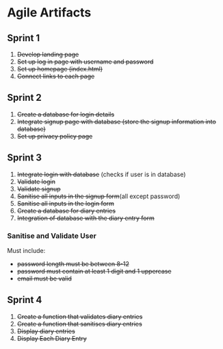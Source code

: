 # Agile Artifacts

## Sprint 1

1. ~~Develop landing page~~
2. ~~Set up log in page with username and password~~
3. ~~Set up homepage (index.html)~~
4. ~~Connect links to each page~~

## Sprint 2

1. ~~Create a database for login details~~
2. ~~Integrate signup page with database (store the signup information into database)~~
3. ~~Set up privacy policy page~~

## Sprint 3

1. ~~Integrate login with database~~ (checks if user is in database)
2. ~~Validate login~~
3. ~~Validate signup~~
4. ~~Sanitise all inputs in the signup form~~(all except password)
5. ~~Sanitise all inputs in the login form~~
6. ~~Create a database for diary entries~~
7. ~~Integration of database with the diary entry form~~

### Sanitise and Validate User

Must include:

- ~~password length must be between 8-12~~
- ~~password must contain at least 1 digit and 1 uppercase~~
- ~~email must be valid~~

## Sprint 4

1. ~~Create a function that validates diary entries~~
2. ~~Create a function that sanitises diary entries~~
3. ~~Display diary entries~~
4. ~~Display Each Diary Entry~~
